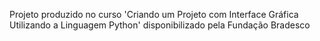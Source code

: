 Projeto produzido no curso 'Criando um Projeto com Interface Gráfica Utilizando a Linguagem Python' disponibilizado pela Fundação Bradesco
